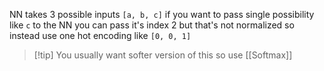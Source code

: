 NN takes 3 possible inputs `[a, b, c]` 
if you want to pass single possibility like `c` to the NN
you can pass it's index $2$ but that's not normalized
so instead use one hot encoding like `[0, 0, 1]`
> [!tip] You usually want softer version of this so use [[Softmax]]
